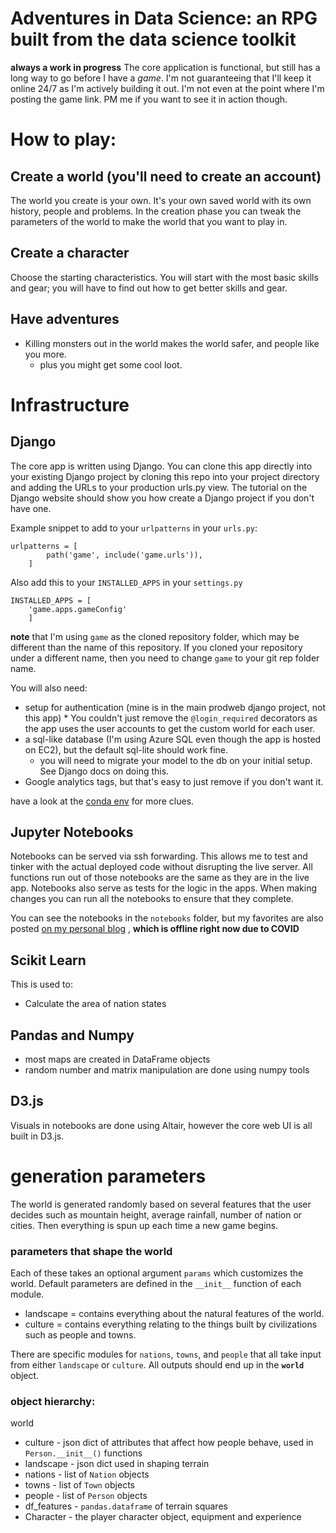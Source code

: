 # Adventures in Data Science: an RPG built from the data science toolkit
**always a work in progress**
The core application is functional, but still has a long way to go before I have a _game_. I'm not guaranteeing that I'll keep it online 24/7 as I'm actively building it out. I'm not even at the point where I'm posting the game link. PM me if you want to see it in action though. 

# How to play:
## Create a world (you'll need to create an account)
The world you create is your own. It's your own saved world with its own history, people and problems. In the creation phase you can tweak the parameters of the world to make the world that you want to play in. 

## Create a character
Choose the starting characteristics. You will start with the most basic skills and gear; you will have to find out how to get better skills and gear.

## Have adventures
* Killing monsters out in the world makes the world safer, and people like you more.
    * plus you might get some cool loot.

# Infrastructure
## Django
The core app is written using Django. You can clone this app directly into your existing Django project by cloning this repo into your project directory and adding the URLs to your production urls.py view. The tutorial on the Django website should show you how create a Django project if you don't have one.

Example snippet to add to your `urlpatterns` in your `urls.py`:
```
urlpatterns = [
        path('game', include('game.urls')),
    ]
```

Also add this to your `INSTALLED_APPS` in your `settings.py`
```
INSTALLED_APPS = [
    'game.apps.gameConfig'
    ]
```
**note** that I'm using `game` as the cloned repository folder, which may be different than the name of this repository. If you cloned your repository under a different name, then you need to change `game` to your git rep folder name.

You will also need:
* setup for authentication (mine is in the main prodweb django project, not this app)
        * You couldn't just remove the `@login_required` decorators as the app uses the user accounts to get the custom world for each user. 
* a sql-like database (I'm using Azure SQL even though the app is hosted on EC2), but the default sql-lite should work fine.
    * you will need to migrate your model to the db on your initial setup. See Django docs on doing this.
* Google analytics tags, but that's easy to just remove if you don't want it. 

have a look at the [conda env](https://github.com/BillmanH/homepage/blob/master/prodweb_env.yaml) for more clues.
## Jupyter Notebooks
Notebooks can be served via ssh forwarding. This allows me to test and tinker with the actual deployed code without disrupting the live server. All functions run out of those notebooks are the same as they are in the live app. Notebooks also serve as tests for the logic in the apps. When making changes you can run all the notebooks to ensure that they complete. 

You can see the notebooks in the `notebooks` folder, but my favorites are also posted [on my personal blog](http://williamjeffreyharding.com/blog/?article=Generating_a_Random_World_Map_in_Python.html&utm_source=github&utm_medium=readme&utm_campaign=blogs) , **which is offline right now due to COVID**

## Scikit Learn
This is used to:
* Calculate the area of nation states
## Pandas and Numpy
* most maps are created in DataFrame objects
* random number and matrix manipulation are done using numpy tools
## D3.js
Visuals in notebooks are done using Altair, however the core web UI is all built in D3.js. 

# generation parameters
The world is generated randomly based on several features that the user decides such as mountain height, average rainfall, number of nation or cities. Then everything is spun up each time a new game begins. 

### parameters that shape the world
Each of these takes an optional argument `params` which customizes the world. Default parameters are defined in the `__init__` function of each module.  
* landscape = contains everything about the natural features of the world.
* culture = contains everything relating to the things built by civilizations such as people and towns. 

There are specific modules for `nations`, `towns`, and `people` that all take input from either `landscape` or `culture`. All outputs should end up in the **`world`** object.

### object hierarchy:
world
* culture - json dict of attributes that affect how people behave, used in `Person.__init__()` functions
* landscape - json dict used in shaping terrain
* nations - list of `Nation` objects
* towns - list of `Town` objects
* people - list of `Person` objects
* df_features - `pandas.dataframe` of terrain squares
* Character - the player character object, equipment and experience




